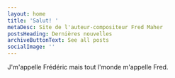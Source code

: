 ```yaml
---
layout: home
title: 'Salut! '
metaDesc: Site de l'auteur-compositeur Fred Maher
postsHeading: Dernières nouvelles
archiveButtonText: See all posts
socialImage: ''
---
```

J'm'appelle Frédéric mais tout l'monde m'appelle Fred.